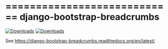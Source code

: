 ============================
django-bootstrap-breadcrumbs
============================

[![Downloads](https://pypip.in/v/django-bootstrap-breadcrumbs/badge.png)](https://crate.io/packages/django-bootstrap-breadcrumbs/)
[![Downloads](https://pypip.in/d/django-bootstrap-breadcrumbs/badge.png)](https://crate.io/packages/django-bootstrap-breadcrumbs/)

See https://django-bootstrap-breadcrumbs.readthedocs.org/en/latest/
